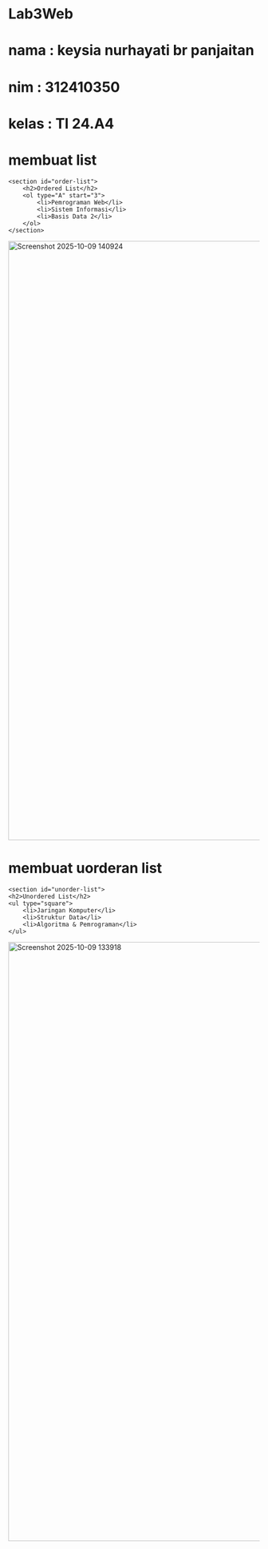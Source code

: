 # Lab3Web
# nama : keysia nurhayati br panjaitan
# nim : 312410350
# kelas : TI 24.A4

# membuat list

    <section id="order-list">
        <h2>Ordered List</h2>
        <ol type="A" start="3">
            <li>Pemrograman Web</li>
            <li>Sistem Informasi</li>
            <li>Basis Data 2</li>
        </ol>
    </section>
<img width="1920" height="1200" alt="Screenshot 2025-10-09 140924" src="https://github.com/user-attachments/assets/c98fa335-d4d2-4b9b-8b39-3874666eeac3" />

# membuat uorderan list 
    
    <section id="unorder-list">
    <h2>Unordered List</h2>
    <ul type="square">
        <li>Jaringan Komputer</li>
        <li>Struktur Data</li>
        <li>Algoritma & Pemrograman</li>
    </ul>
</section>
<img width="1920" height="1200" alt="Screenshot 2025-10-09 133918" src="https://github.com/user-attachments/assets/400a9e66-06b9-4534-9c7e-fafa7d708b02" />
